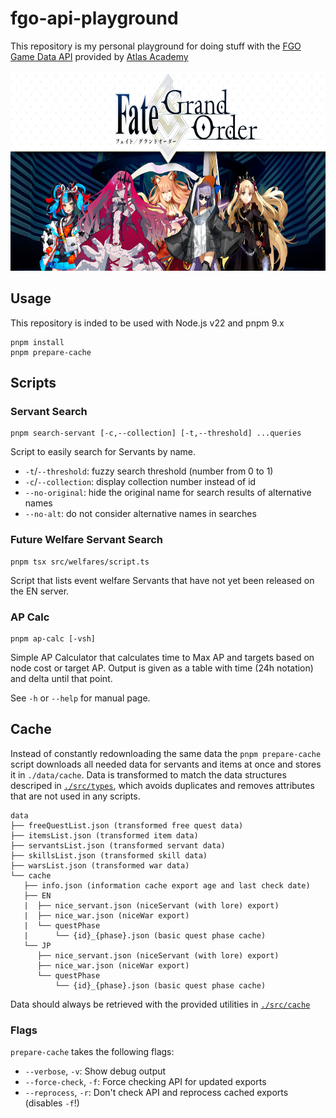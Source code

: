# fgo-api-playground

This repository is my personal playground for doing stuff with the [FGO Game Data API](https://api.atlasacademy.io/docs) provided by [Atlas Academy](https://atlasacademy.io/)

<p align="center"><img src="./.github/banner.jpeg" width="640" height="320" alt="Fate/Grand Order"></p>

## Usage

This repository is inded to be used with Node.js v22 and pnpm 9.x

```
pnpm install
pnpm prepare-cache
```

## Scripts

### Servant Search

```
pnpm search-servant [-c,--collection] [-t,--threshold] ...queries
```

Script to easily search for Servants by name.

- `-t`/`--threshold`: fuzzy search threshold (number from 0 to 1)
- `-c`/`--collection`: display collection number instead of id
- `--no-original`: hide the original name for search results of alternative names
- `--no-alt`: do not consider alternative names in searches

### Future Welfare Servant Search

```
pnpm tsx src/welfares/script.ts
```

Script that lists event welfare Servants that have not yet been released on the EN server.

### AP Calc

```
pnpm ap-calc [-vsh]
```

Simple AP Calculator that calculates time to Max AP and targets based on node cost or target AP. Output is given as a table with time (24h notation) and delta until that point.

See `-h` or `--help` for manual page.

## Cache

Instead of constantly redownloading the same data the `pnpm prepare-cache` script downloads all needed data for servants and items at once and stores it in `./data/cache`. Data is transformed to match the data structures descriped in [`./src/types`](./src/types), which avoids duplicates and removes attributes that are not used in any scripts.

```
data
├── freeQuestList.json (transformed free quest data)
├── itemsList.json (transformed item data)
├── servantsList.json (transformed servant data)
├── skillsList.json (transformed skill data)
├── warsList.json (transformed war data)
└── cache
   ├── info.json (information cache export age and last check date)
   ├── EN
   |  ├── nice_servant.json (niceServant (with lore) export)
   |  ├── nice_war.json (niceWar export)
   |  └── questPhase
   |      └── {id}_{phase}.json (basic quest phase cache)
   └── JP
      ├── nice_servant.json (niceServant (with lore) export)
      ├── nice_war.json (niceWar export)
      └── questPhase
          └── {id}_{phase}.json (basic quest phase cache)
```

Data should always be retrieved with the provided utilities in [`./src/cache`](./src/cache/index.ts)

### Flags

`prepare-cache` takes the following flags:

- `--verbose`, `-v`: Show debug output
- `--force-check`, `-f`: Force checking API for updated exports
- `--reprocess`, `-r`: Don't check API and reprocess cached exports (disables `-f`!)
